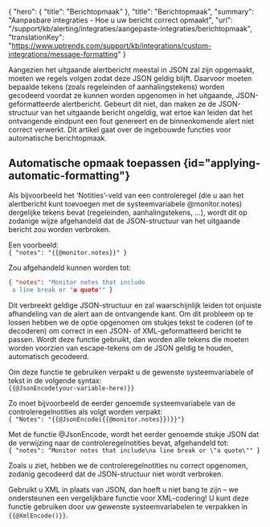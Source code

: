 {
  "hero": {
    "title": "Berichtopmaak"
  },
  "title": "Berichtopmaak",
  "summary": "Aanpasbare integraties - Hoe u uw bericht correct opmaakt",
  "url": "/support/kb/alerting/integraties/aangepaste-integraties/berichtopmaak",
  "translationKey": "https://www.uptrends.com/support/kb/integrations/custom-integrations/message-formatting" 
}

Aangezien het uitgaande alertbericht meestal in JSON zal zijn opgemaakt, moeten we regels volgen zodat deze JSON geldig blijft. Daarvoor moeten bepaalde tekens (zoals regeleinden of aanhalingstekens) worden gecodeerd voordat ze kunnen worden opgenomen in het uitgaande, JSON-geformatteerde alertbericht. Gebeurt dit niet, dan maken ze de JSON-structuur van het uitgaande bericht ongeldig, wat ertoe kan leiden dat het ontvangende eindpunt een fout genereert en de binnenkomende alert niet correct verwerkt. Dit artikel gaat over de ingebouwde functies voor automatische berichtopmaak.

## Automatische opmaak toepassen {id="applying-automatic-formatting"}

Als bijvoorbeeld het ‘Notities’-veld van een controleregel (die u aan het alertbericht kunt toevoegen met de systeemvariabele @monitor.notes) dergelijke tekens bevat (regeleinden, aanhalingstekens, ...), wordt dit op zodanige wijze afgehandeld dat de JSON-structuur van het uitgaande bericht zou worden verbroken.  
  
Een voorbeeld:  
`{ "notes": "{{@monitor.notes}}" }`  

Zou afgehandeld kunnen worden tot:  
```json
{ "notes": "Monitor notes that include 
 a line break or "a quote"" }
 ```
  
Dit verbreekt geldige JSON-structuur en zal waarschijnlijk leiden tot onjuiste afhandeling van de alert aan de ontvangende kant. Om dit probleem op te lossen hebben we de optie opgenomen om stukjes tekst te coderen (of te decoderen) om correct in een JSON- of XML-geformatteerd bericht te passen. Wordt deze functie gebruikt, dan worden alle tekens die moeten worden voorzien van escape-tekens om de JSON geldig te houden, automatisch gecodeerd.  
  
Om deze functie te gebruiken verpakt u de gewenste systeemvariabele of tekst in de volgende syntax:  
`{{@JsonEncode(your-variable-here)}}`  
  
Zo moet bijvoorbeeld de eerder genoemde systeemvariabele van de controleregelnotities als volgt worden verpakt:  
`{ "Notes": "{{@JsonEncode({{@monitor.notes}})}}"}`  
  
Met de functie @JsonEncode, wordt het eerder genoemde stukje JSON dat de verwijzing naar de controleregelnotities bevat, afgehandeld tot:  
`{ "notes": "Monitor notes that include\na line break or \"a quote\"" }`  
  
Zoals u ziet, hebben we de controleregelnotities nu correct opgenomen, zodanig gecodeerd dat de JSON-structuur niet wordt verbroken.  
  
Gebruikt u XML in plaats van JSON, dan hoeft u niet bang te zijn – we ondersteunen een vergelijkbare functie voor XML-codering! U kunt deze functie gebruiken door uw gewenste systeemvariabelen te verpakken in `{{@XmlEncode()}}`.
